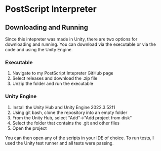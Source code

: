 # PostScript Interpreter
## Downloading and Running
Since this intepreter was made in Unity, there are two options for downloading and running. You can download via the executable or via the code and using the Unity Engine.
### Executable
1. Navigate to my PostScript Intepreter GitHub page
2. Select releases and download the .zip file
3. Unzip the folder and run the executable

### Unity Engine
1. Install the Unity Hub and Unity Engine 2022.3.52f1
2. Using git bash, clone the repository into an empty folder
3. From the Unity Hub, select "Add"->"Add project from disk"
4. Select the folder that contains the .git and other files
5. Open the project

You can then open any of the scripts in your IDE of choice. To run tests, I used the Unity test runner and all tests were passing.
